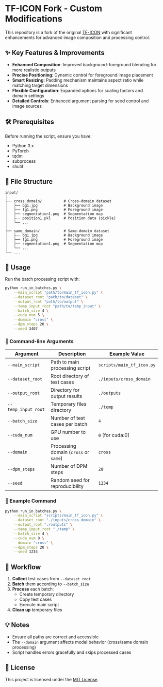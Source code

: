 # TF-ICON Fork - Custom Modifications

This repository is a fork of the original [TF-ICON](https://github.com/original-repo/TF-ICON) with significant enhancements for advanced image composition and processing control.

## ✨ Key Features & Improvements

- **Enhanced Composition**: Improved background-foreground blending for more realistic outputs
- **Precise Positioning**: Dynamic control for foreground image placement
- **Smart Resizing**: Padding mechanism maintains aspect ratio while matching target dimensions
- **Flexible Configuration**: Expanded options for scaling factors and domain settings
- **Detailed Controls**: Enhanced argument parsing for seed control and image sources

## 🛠 Prerequisites

Before running the script, ensure you have:

- Python 3.x
- PyTorch
- tqdm
- subprocess
- shutil

## 📂 File Structure

```text
input/
│
├── cross_domain/          # Cross-domain dataset
│   ├── bg1.jpg            # Background image
│   ├── fg1.png            # Foreground image
│   ├── segmentation1.png  # Segmentation map
│   ├── position1.pkl      # Position data (pickle)
│   └── ...
│
├── same_domain/           # Same-domain dataset
│   ├── bg1.jpg            # Background image
│   ├── fg1.png            # Foreground image
│   ├── segmentation1.png  # Segmentation map
│   └── ...
└── ...
```

## 🚀 Usage

Run the batch processing script with:

```bash
python run_in_batches.py \
    --main_script "path/to/main_tf_icon.py" \
    --dataset_root "path/to/dataset" \
    --output_root "path/to/output" \
    --temp_input_root "path/to/temp_input" \
    --batch_size 4 \
    --cuda_num 5 \
    --domain "cross" \
    --dpm_steps 20 \
    --seed 3407
```

### 🔧 Command-line Arguments

| Argument            | Description                                      | Example Value                  |
|---------------------|--------------------------------------------------|--------------------------------|
| `--main_script`     | Path to main processing script                   | `scripts/main_tf_icon.py`      |
| `--dataset_root`    | Root directory of test cases                     | `./inputs/cross_domain`        |
| `--output_root`     | Directory for output results                     | `./outputs`                   |
| `--temp_input_root` | Temporary files directory                        | `./temp`                      |
| `--batch_size`      | Number of test cases per batch                   | `4`                           |
| `--cuda_num`        | GPU number to use                                | `0` (for cuda:0)              |
| `--domain`          | Processing domain (`cross` or `same`)            | `cross`                       |
| `--dpm_steps`       | Number of DPM steps                              | `20`                          |
| `--seed`            | Random seed for reproducibility                  | `1234`                        |

### 🧪 Example Command

```bash
python run_in_batches.py \
    --main_script "scripts/main_tf_icon.py" \
    --dataset_root "./inputs/cross_domain" \
    --output_root "./outputs" \
    --temp_input_root "./temp" \
    --batch_size 4 \
    --cuda_num 0 \
    --domain "cross" \
    --dpm_steps 20 \
    --seed 1234
```

## 🔄 Workflow

1. **Collect** test cases from `--dataset_root`
2. **Batch** them according to `--batch_size`
3. **Process** each batch:
   - Create temporary directory
   - Copy test cases
   - Execute main script
4. **Clean up** temporary files

## 💡 Notes

- Ensure all paths are correct and accessible
- The `--domain` argument affects model behavior (cross/same domain processing)
- Script handles errors gracefully and skips processed cases

## 📜 License

This project is licensed under the [MIT License](LICENSE).

